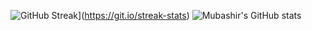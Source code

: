 ![GitHub Streak](https://github-readme-streak-stats.herokuapp.com/?user=mub4shir&theme=dark)](https://git.io/streak-stats)
![Mubashir's GitHub stats](https://github-readme-stats.vercel.app/api?username=mub4shir&show_icons=true&theme=dark)



<!-- [![Top Langs](https://github-readme-stats.vercel.app/api/top-langs/?username=Burhan-Rashid&layout=compact)](https://github.com/anuraghazra/github-readme-stats) -->

<!--
**RobinMalfait/RobinMalfait** is a ✨ _special_ ✨ repository because its `README.md` (this file) appears on your GitHub profile.

Here are some ideas to get you started:

- 🔭 I’m currently working on ...
- 🌱 I’m currently learning ...
- 👯 I’m looking to collaborate on ...
- 🤔 I’m looking for help with ...
- 💬 Ask me about ...
- 📫 How to reach me: ...
- 😄 Pronouns: ...
- ⚡ Fun fact: ...
-->
